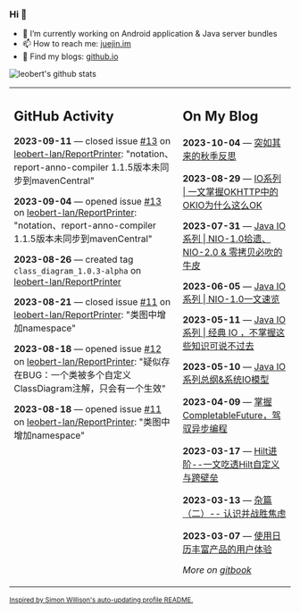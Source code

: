 ### Hi 👋

<!--
**leobert-lan/leobert-lan** is a ✨ _special_ ✨ repository because its `README.md` (this file) appears on your GitHub profile.

Here are some ideas to get you started:

- 🔭 I’m currently working on ...
- 🌱 I’m currently learning ...
- 👯 I’m looking to collaborate on ...
- 🤔 I’m looking for help with ...
- 💬 Ask me about ...
- 📫 How to reach me: ...
- 😄 Pronouns: ...
- ⚡ Fun fact: ...
-->

- 🔭 I’m currently working on Android application & Java server bundles
- 📫 How to reach me: [juejin.im](https://juejin.cn/user/2066737589654327)
- 👀 Find my blogs: [github.io](https://leobert-lan.github.io/)


![leobert's github stats](https://github-readme-stats.vercel.app/api?username=leobert-lan&show_icons=true&count_private=true)

<table><tr><td valign="top" width="60%">

## GitHub Activity
<!-- githubActivity starts -->
**2023-09-11** — closed issue [#13](https://github.com/leobert-lan/ReportPrinter/issues/13) on [leobert-lan/ReportPrinter](https://github.com/leobert-lan/ReportPrinter): "notation、report-anno-compiler 1.1.5版本未同步到mavenCentral"

**2023-09-04** — opened issue [#13](https://github.com/leobert-lan/ReportPrinter/issues/13) on [leobert-lan/ReportPrinter](https://github.com/leobert-lan/ReportPrinter): "notation、report-anno-compiler 1.1.5版本未同步到mavenCentral"

**2023-08-26** — created tag `class_diagram_1.0.3-alpha` on [leobert-lan/ReportPrinter](https://github.com/leobert-lan/ReportPrinter)

**2023-08-21** — closed issue [#11](https://github.com/leobert-lan/ReportPrinter/issues/11) on [leobert-lan/ReportPrinter](https://github.com/leobert-lan/ReportPrinter): "类图中增加namespace"

**2023-08-18** — opened issue [#12](https://github.com/leobert-lan/ReportPrinter/issues/12) on [leobert-lan/ReportPrinter](https://github.com/leobert-lan/ReportPrinter): "疑似存在BUG：一个类被多个自定义ClassDiagram注解，只会有一个生效"

**2023-08-18** — opened issue [#11](https://github.com/leobert-lan/ReportPrinter/issues/11) on [leobert-lan/ReportPrinter](https://github.com/leobert-lan/ReportPrinter): "类图中增加namespace"
<!-- githubActivity ends -->
</td><td valign="top" width="40%">

## On My Blog
<!-- blog starts -->
**2023-10-04** — [突如其来的秋季反思](https://juejin.cn/post/7285373518837383223)

**2023-08-29** — [IO系列 | 一文掌握OKHTTP中的OKIO为什么这么OK](https://juejin.cn/post/7271659132380282899)

**2023-07-31** — [Java IO系列 | NIO-1.0拾遗、NIO-2.0 & 零拷贝必吹的牛皮](https://juejin.cn/post/7261162911616581691)

**2023-06-05** — [Java IO 系列 | NIO-1.0一文速览](https://juejin.cn/post/7241118721170702395)

**2023-05-11** — [Java IO系列 | 经典 IO ，不掌握这些知识可说不过去](https://juejin.cn/post/7231804508082159675)

**2023-05-10** — [Java IO 系列总纲&系统IO模型](https://juejin.cn/post/7231540022595141693)

**2023-04-09** — [掌握CompletableFuture，驾驭异步编程](https://juejin.cn/post/7219943233799159864)

**2023-03-17** — [Hilt进阶--一文吃透Hilt自定义与跨壁垒](https://juejin.cn/post/7211400484103749687)

**2023-03-13** — [杂篇（二）-- 认识并战胜焦虑](https://juejin.cn/post/7209906063418949693)

**2023-03-07** — [使用日历丰富产品的用户体验](https://juejin.cn/post/7207648496978657341)
<!-- blog ends -->
_More on [gitbook](https://leobert-lan.github.io/)_
</td></tr></table>

<sub><a href="https://simonwillison.net/2020/Jul/10/self-updating-profile-readme/">Inspired by Simon Willison's auto-updating profile README.</a></sub>